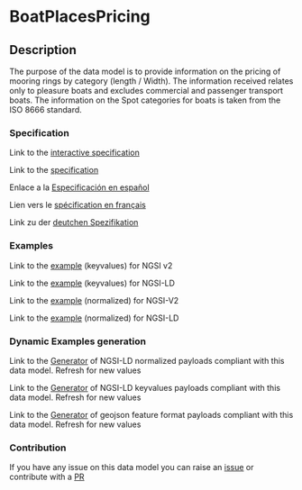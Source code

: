 # BoatPlacesPricing

## Description 

The purpose of the data model is to provide information on the pricing of mooring rings by category (length / Width). The information received relates only to pleasure boats and excludes commercial and passenger transport boats. The information on the Spot categories for boats is taken from the ISO 8666 standard.
### Specification

Link to the [interactive specification](https://swagger.lab.fiware.org/?url=https://smart-data-models.github.io/dataModel.Ports/BoatPlacesPricing/swagger.yaml)

Link to the [specification](https://smart-data-models.github.io/dataModel.Ports/BoatPlacesPricing/doc/spec.md)

Enlace a la [Especificación en español](https://smart-data-models.github.io/dataModel.Ports/BoatPlacesPricing/doc/spec_ES.md)

Lien vers le [spécification en français](https://smart-data-models.github.io/dataModel.Ports/BoatPlacesPricing/doc/spec_FR.md)

Link zu der [deutchen Spezifikation](https://smart-data-models.github.io/dataModel.Ports/BoatPlacesPricing/doc/spec_DE.md)
### Examples

Link to the [example](https://smart-data-models.github.io/dataModel.Ports/BoatPlacesPricing/examples/example.json) (keyvalues) for NGSI v2

Link to the [example](https://smart-data-models.github.io/dataModel.Ports/BoatPlacesPricing/examples/example.jsonld) (keyvalues) for NGSI-LD

Link to the [example](https://smart-data-models.github.io/dataModel.Ports/BoatPlacesPricing/examples/example-normalized.json) (normalized) for NGSI-V2

Link to the [example](https://smart-data-models.github.io/dataModel.Ports/BoatPlacesPricing/examples/example-normalized.jsonld) (normalized) for NGSI-LD
### Dynamic Examples generation

Link to the [Generator](https://smartdatamodels.org/extra/ngsi-ld_generator_v0.92.php?schemaUrl=https://raw.githubusercontent.com/smart-data-models/dataModel.Ports/master/BoatPlacesPricing/schema.json&email=info@smartdatamodels.org) of NGSI-LD normalized payloads compliant with this data model. Refresh for new values

Link to the [Generator](https://smartdatamodels.org/extra/ngsi-ld_generator_keyvalues_v0.92.php?schemaUrl=https://raw.githubusercontent.com/smart-data-models/dataModel.Ports/master/BoatPlacesPricing/schema.json&email=info@smartdatamodels.org) of NGSI-LD keyvalues payloads compliant with this data model. Refresh for new values

Link to the [Generator](https://smartdatamodels.org/extra/geojson_features_generator_v1.0.php?schemaUrl=https://raw.githubusercontent.com/smart-data-models/dataModel.Ports/master/BoatPlacesPricing/schema.json&email=info@smartdatamodels.org) of geojson feature format payloads compliant with this data model. Refresh for new values
### Contribution

 If you have any issue on this data model you can raise an [issue](https://github.com/smart-data-models/dataModel.Ports/issues)  or contribute with a [PR](https://github.com/smart-data-models/dataModel.Ports/pulls)